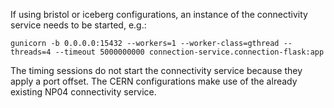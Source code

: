 If using bristol or iceberg configurations, an instance of the connectivity service needs to be started, e.g.: 
```
gunicorn -b 0.0.0.0:15432 --workers=1 --worker-class=gthread --threads=4 --timeout 5000000000 connection-service.connection-flask:app
```
The timing sessions do not start the connectivity service because they apply a port offset. The CERN configurations make use of the already existing NP04 connectivity service.